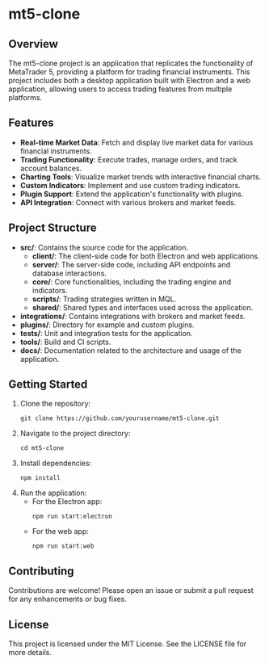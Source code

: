 # mt5-clone

## Overview
The mt5-clone project is an application that replicates the functionality of MetaTrader 5, providing a platform for trading financial instruments. This project includes both a desktop application built with Electron and a web application, allowing users to access trading features from multiple platforms.

## Features
- **Real-time Market Data**: Fetch and display live market data for various financial instruments.
- **Trading Functionality**: Execute trades, manage orders, and track account balances.
- **Charting Tools**: Visualize market trends with interactive financial charts.
- **Custom Indicators**: Implement and use custom trading indicators.
- **Plugin Support**: Extend the application's functionality with plugins.
- **API Integration**: Connect with various brokers and market feeds.

## Project Structure
- **src/**: Contains the source code for the application.
  - **client/**: The client-side code for both Electron and web applications.
  - **server/**: The server-side code, including API endpoints and database interactions.
  - **core/**: Core functionalities, including the trading engine and indicators.
  - **scripts/**: Trading strategies written in MQL.
  - **shared/**: Shared types and interfaces used across the application.
- **integrations/**: Contains integrations with brokers and market feeds.
- **plugins/**: Directory for example and custom plugins.
- **tests/**: Unit and integration tests for the application.
- **tools/**: Build and CI scripts.
- **docs/**: Documentation related to the architecture and usage of the application.

## Getting Started
1. Clone the repository:
   ```
   git clone https://github.com/yourusername/mt5-clone.git
   ```
2. Navigate to the project directory:
   ```
   cd mt5-clone
   ```
3. Install dependencies:
   ```
   npm install
   ```
4. Run the application:
   - For the Electron app:
     ```
     npm run start:electron
     ```
   - For the web app:
     ```
     npm run start:web
     ```

## Contributing
Contributions are welcome! Please open an issue or submit a pull request for any enhancements or bug fixes.

## License
This project is licensed under the MIT License. See the LICENSE file for more details.